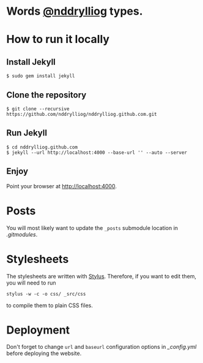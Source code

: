 # Words [@nddrylliog](https://twitter.com/nddrylliog) types.

# How to run it locally

## Install Jekyll

    $ sudo gem install jekyll

## Clone the repository
    
    $ git clone --recursive https://github.com/nddrylliog/nddrylliog.github.com.git

## Run Jekyll
  
    $ cd nddrylliog.github.com
    $ jekyll --url http://localhost:4000 --base-url '' --auto --server
    
## Enjoy

Point your browser at [http://localhost:4000](http://localhost:4000).

# Posts

You will most likely want to update the `_posts` submodule location in *.gitmodules*.

# Stylesheets

The stylesheets are written with [Stylus](http://learnboost.github.com/stylus/).
Therefore, if you want to edit them, you will need to run

    stylus -w -c -o css/ _src/css
    
to compile them to plain CSS files.

# Deployment

Don't forget to change `url` and `baseurl` configuration options in *_config.yml* before deploying the website.
